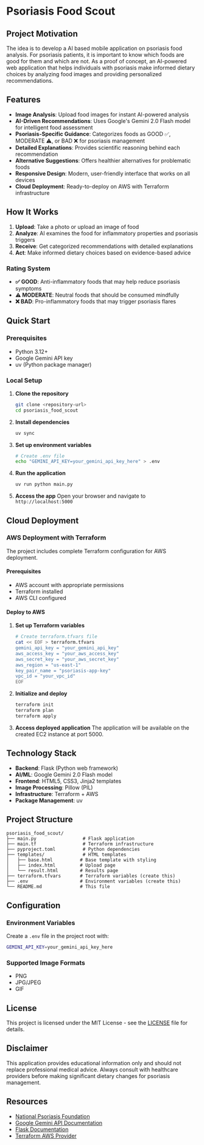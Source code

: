 # Psoriasis Food Scout

## Project Motivation

The idea is to develop a AI based mobile application on psoriasis food analysis. For psoriasis patients, it is important to know which foods are good for them and which are not. As a proof of concept, an AI-powered web application that helps individuals with psoriasis make informed dietary choices by analyzing food images and providing personalized recommendations.

## Features

- **Image Analysis**: Upload food images for instant AI-powered analysis
- **AI-Driven Recommendations**: Uses Google's Gemini 2.0 Flash model for intelligent food assessment
- **Psoriasis-Specific Guidance**: Categorizes foods as GOOD ✅, MODERATE ⚠️, or BAD ❌ for psoriasis management
- **Detailed Explanations**: Provides scientific reasoning behind each recommendation
- **Alternative Suggestions**: Offers healthier alternatives for problematic foods
- **Responsive Design**: Modern, user-friendly interface that works on all devices
- **Cloud Deployment**: Ready-to-deploy on AWS with Terraform infrastructure

## How It Works

1. **Upload**: Take a photo or upload an image of food
2. **Analyze**: AI examines the food for inflammatory properties and psoriasis triggers
3. **Receive**: Get categorized recommendations with detailed explanations
4. **Act**: Make informed dietary choices based on evidence-based advice

### Rating System

- **✅ GOOD**: Anti-inflammatory foods that may help reduce psoriasis symptoms
- **⚠️ MODERATE**: Neutral foods that should be consumed mindfully
- **❌ BAD**: Pro-inflammatory foods that may trigger psoriasis flares

## Quick Start

### Prerequisites

- Python 3.12+
- Google Gemini API key
- uv (Python package manager)

### Local Setup

1. **Clone the repository**
   ```bash
   git clone <repository-url>
   cd psoriasis_food_scout
   ```

2. **Install dependencies**
   ```bash
   uv sync
   ```

3. **Set up environment variables**
   ```bash
   # Create .env file
   echo "GEMINI_API_KEY=your_gemini_api_key_here" > .env
   ```

4. **Run the application**
   ```bash
   uv run python main.py
   ```

5. **Access the app**
   Open your browser and navigate to `http://localhost:5000`

## Cloud Deployment

### AWS Deployment with Terraform

The project includes complete Terraform configuration for AWS deployment.

#### Prerequisites
- AWS account with appropriate permissions
- Terraform installed
- AWS CLI configured

#### Deploy to AWS

1. **Set up Terraform variables**
   ```bash
   # Create terraform.tfvars file
   cat << EOF > terraform.tfvars
   gemini_api_key = "your_gemini_api_key"
   aws_access_key = "your_aws_access_key"
   aws_secret_key = "your_aws_secret_key"
   aws_region = "us-east-1"
   key_pair_name = "psoriasis-app-key"
   vpc_id = "your_vpc_id"
   EOF
   ```

2. **Initialize and deploy**
   ```bash
   terraform init
   terraform plan
   terraform apply
   ```

3. **Access deployed application**
   The application will be available on the created EC2 instance at port 5000.

## Technology Stack

- **Backend**: Flask (Python web framework)
- **AI/ML**: Google Gemini 2.0 Flash model
- **Frontend**: HTML5, CSS3, Jinja2 templates
- **Image Processing**: Pillow (PIL)
- **Infrastructure**: Terraform + AWS
- **Package Management**: uv

## Project Structure

```
psoriasis_food_scout/
├── main.py                 # Flask application
├── main.tf                 # Terraform infrastructure
├── pyproject.toml          # Python dependencies
├── templates/              # HTML templates
│   ├── base.html          # Base template with styling
│   ├── index.html         # Upload page
│   └── result.html        # Results page
├── terraform.tfvars       # Terraform variables (create this)
├── .env                   # Environment variables (create this)
└── README.md              # This file
```

## Configuration

### Environment Variables

Create a `.env` file in the project root with:

```bash
GEMINI_API_KEY=your_gemini_api_key_here
```

### Supported Image Formats

- PNG
- JPG/JPEG
- GIF



## License

This project is licensed under the MIT License - see the [LICENSE](LICENSE) file for details.

## Disclaimer

This application provides educational information only and should not replace professional medical advice. Always consult with healthcare providers before making significant dietary changes for psoriasis management.

## Resources

- [National Psoriasis Foundation](https://www.psoriasis.org/)
- [Google Gemini API Documentation](https://ai.google.dev/)
- [Flask Documentation](https://flask.palletsprojects.com/)
- [Terraform AWS Provider](https://registry.terraform.io/providers/hashicorp/aws/latest)